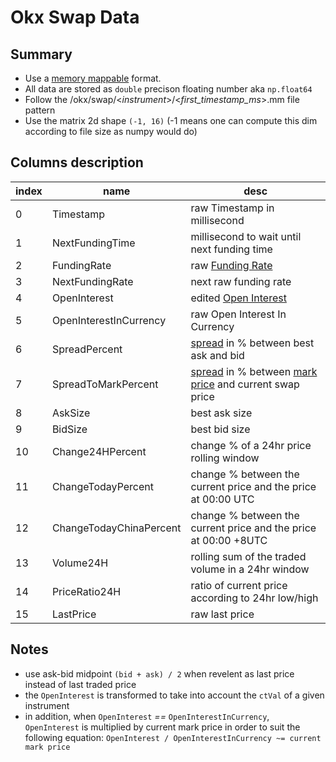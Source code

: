 # Okx Swap Data

## Summary
- Use a [memory mappable](https://numpy.org/doc/stable/reference/generated/numpy.memmap.html) format. 
- All data are stored as `double` precison floating number aka `np.float64`
- Follow the /okx/swap/\<*instrument*\>/\<*first_timestamp_ms*\>.mm file pattern
- Use the matrix 2d shape `(-1, 16)` (-1 means one can compute this dim according to file size as numpy would do)

## Columns description

| index | name | desc |
|--|--| --|
| 0 | Timestamp | raw Timestamp in millisecond |
| 1 | NextFundingTime | millisecond to wait until next funding time |
| 2 | FundingRate | raw [Funding Rate](https://dataguide.cryptoquant.com/market-data-indicators/funding-rates) |
| 3 | NextFundingRate | next raw funding rate |
| 4 | OpenInterest | edited [Open Interest](https://dataguide.cryptoquant.com/market-data-indicators/open-interest) |
| 5 | OpenInterestInCurrency | raw Open Interest In Currency |
| 6 | SpreadPercent | [spread](https://www.investopedia.com/terms/s/spread.asp) in % between best ask and bid |
| 7 | SpreadToMarkPercent | [spread](https://www.investopedia.com/terms/s/spread.asp) in % between [mark price](https://www.okx.com/learn/understanding-mark-price) and current swap price |
| 8 | AskSize | best ask size |
| 9 | BidSize | best bid size |
| 10 | Change24HPercent | change % of a 24hr price rolling window |
| 11 | ChangeTodayPercent | change % between the current price and the price at 00:00 UTC |
| 12 | ChangeTodayChinaPercent | change % between the current price and the price at 00:00 +8UTC |
| 13 | Volume24H | rolling sum of the traded volume in a 24hr window |
| 14 | PriceRatio24H | ratio of current price according to 24hr low/high |
| 15 | LastPrice | raw last price |


## Notes  

- use ask-bid midpoint `(bid + ask) / 2` when revelent as last price instead of last traded price
- the `OpenInterest` is transformed to take into account the `ctVal` of a given instrument
- in addition, when `OpenInterest` *==* `OpenInterestInCurrency`, `OpenInterest` is multiplied by current mark price in order to suit the following equation: `OpenInterest / OpenInterestInCurrency ~= current mark price`
